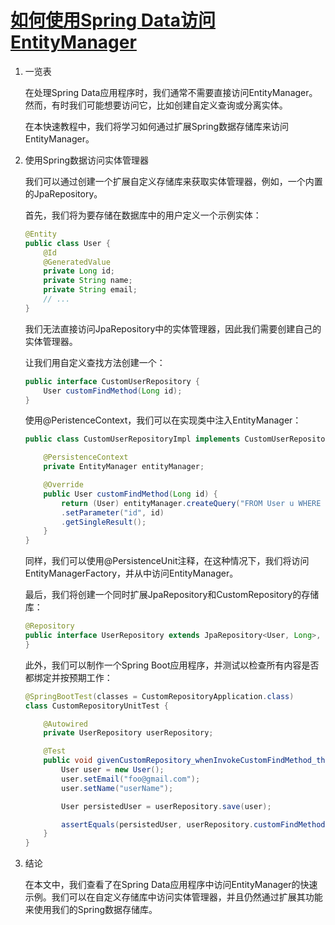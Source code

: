 # [如何使用Spring Data访问EntityManager](https://www.baeldung.com/spring-data-entitymanager)

1. 一览表

    在处理Spring Data应用程序时，我们通常不需要直接访问EntityManager。然而，有时我们可能想要访问它，比如创建自定义查询或分离实体。

    在本快速教程中，我们将学习如何通过扩展Spring数据存储库来访问EntityManager。

2. 使用Spring数据访问实体管理器

    我们可以通过创建一个扩展自定义存储库来获取实体管理器，例如，一个内置的JpaRepository。

    首先，我们将为要存储在数据库中的用户定义一个示例实体：

    ```java
    @Entity
    public class User {
        @Id
        @GeneratedValue
        private Long id;
        private String name;
        private String email;
        // ...
    }
    ```

    我们无法直接访问JpaRepository中的实体管理器，因此我们需要创建自己的实体管理器。

    让我们用自定义查找方法创建一个：

    ```java
    public interface CustomUserRepository {
        User customFindMethod(Long id);
    }
    ```

    使用@PeristenceContext，我们可以在实现类中注入EntityManager：

    ```java
    public class CustomUserRepositoryImpl implements CustomUserRepository {

        @PersistenceContext
        private EntityManager entityManager;

        @Override
        public User customFindMethod(Long id) {
            return (User) entityManager.createQuery("FROM User u WHERE u.id = :id")
            .setParameter("id", id)
            .getSingleResult();
        }
    }
    ```

    同样，我们可以使用@PersistenceUnit注释，在这种情况下，我们将访问EntityManagerFactory，并从中访问EntityManager。

    最后，我们将创建一个同时扩展JpaRepository和CustomRepository的存储库：

    ```java
    @Repository
    public interface UserRepository extends JpaRepository<User, Long>, CustomUserRepository {
    }
    ```

    此外，我们可以制作一个Spring Boot应用程序，并测试以检查所有内容是否都绑定并按预期工作：

    ```java
    @SpringBootTest(classes = CustomRepositoryApplication.class)
    class CustomRepositoryUnitTest {

        @Autowired
        private UserRepository userRepository;

        @Test
        public void givenCustomRepository_whenInvokeCustomFindMethod_thenEntityIsFound() {
            User user = new User();
            user.setEmail("foo@gmail.com");
            user.setName("userName");

            User persistedUser = userRepository.save(user);

            assertEquals(persistedUser, userRepository.customFindMethod(user.getId()));
        }
    }
    ```

3. 结论

    在本文中，我们查看了在Spring Data应用程序中访问EntityManager的快速示例。我们可以在自定义存储库中访问实体管理器，并且仍然通过扩展其功能来使用我们的Spring数据存储库。
